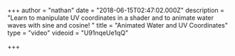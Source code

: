 +++
author = "nathan"
date = "2018-06-15T02:47:02.000Z"
description = "Learn to manipulate UV coordinates in a shader and to animate water waves with sine and cosine! "
title = "Animated Water and UV Coordinates"
type = "video"
videoid = "U91nqeUe1qQ"

+++

